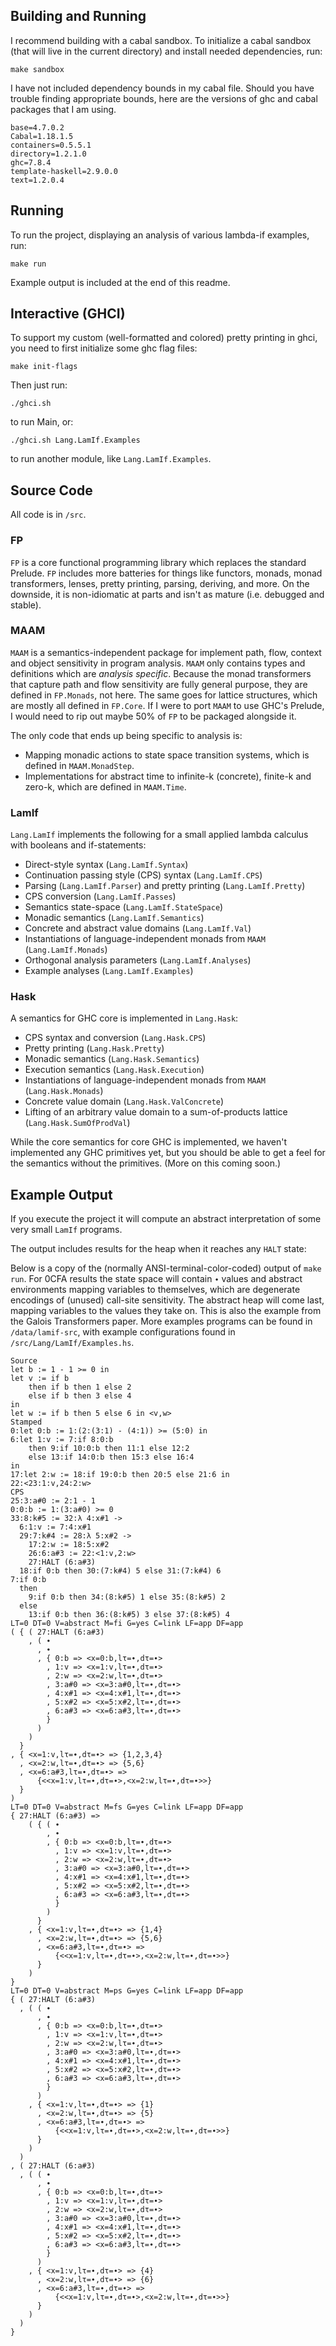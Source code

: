 ## Building and Running

I recommend building with a cabal sandbox. To initialize a cabal sandbox (that
will live in the current directory) and install needed dependencies, run:

    make sandbox

I have not included dependency bounds in my cabal file. Should you have trouble
finding appropriate bounds, here are the versions of ghc and cabal packages
that I am using.

    base=4.7.0.2
    Cabal=1.18.1.5
    containers=0.5.5.1
    directory=1.2.1.0
    ghc=7.8.4
    template-haskell=2.9.0.0
    text=1.2.0.4

## Running

To run the project, displaying an analysis of various lambda-if examples, run:

    make run

Example output is included at the end of this readme.

## Interactive (GHCI)

To support my custom (well-formatted and colored) pretty printing in ghci, you
need to first initialize some ghc flag files:

    make init-flags

Then just run:

    ./ghci.sh

to run Main, or:

    ./ghci.sh Lang.LamIf.Examples

to run another module, like `Lang.LamIf.Examples`.

## Source Code

All code is in `/src`.

### FP

`FP` is a core functional programming library which replaces the standard
Prelude. `FP` includes more batteries for things like functors, monads, monad
transformers, lenses, pretty printing, parsing, deriving, and more. On the
downside, it is non-idiomatic at parts and isn't as mature (i.e. debugged and
stable).

### MAAM

`MAAM` is a semantics-independent package for implement path, flow, context and object
sensitivity in program analysis. `MAAM` only contains types and definitions
which are _analysis specific_. Because the monad transformers that capture path
and flow sensitivity are fully general purpose, they are defined in
`FP.Monads`, not here. The same goes for lattice structures, which are mostly
all defined in `FP.Core`. If I were to port `MAAM` to use GHC's Prelude, I
would need to rip out maybe 50% of `FP` to be packaged alongside it.

The only code that ends up being specific to analysis is:

- Mapping monadic actions to state space transition systems, which is defined
  in `MAAM.MonadStep`.
- Implementations for abstract time to infinite-k (concrete), finite-k and
  zero-k, which are defined in `MAAM.Time`.

### LamIf

`Lang.LamIf` implements the following for a small applied lambda calculus with
booleans and if-statements:

- Direct-style syntax (`Lang.LamIf.Syntax`)
- Continuation passing style (CPS) syntax (`Lang.LamIf.CPS`)
- Parsing (`Lang.LamIf.Parser`) and pretty printing (`Lang.LamIf.Pretty`)
- CPS conversion (`Lang.LamIf.Passes`)
- Semantics state-space (`Lang.LamIf.StateSpace`)
- Monadic semantics (`Lang.LamIf.Semantics`)
- Concrete and abstract value domains (`Lang.LamIf.Val`)
- Instantiations of language-independent monads from `MAAM` (`Lang.LamIf.Monads`)
- Orthogonal analysis parameters (`Lang.LamIf.Analyses`)
- Example analyses (`Lang.LamIf.Examples`)

### Hask

A semantics for GHC core is implemented in `Lang.Hask`:

- CPS syntax and conversion (`Lang.Hask.CPS`)
- Pretty printing (`Lang.Hask.Pretty`)
- Monadic semantics (`Lang.Hask.Semantics`)
- Execution semantics (`Lang.Hask.Execution`)
- Instantiations of language-independent monads from `MAAM` (`Lang.Hask.Monads`)
- Concrete value domain (`Lang.Hask.ValConcrete`)
- Lifting of an arbitrary value domain to a sum-of-products lattice (`Lang.Hask.SumOfProdVal`)

While the core semantics for core GHC is implemented, we haven't implemented
any GHC primitives yet, but you should be able to get a feel for the semantics
without the primitives. (More on this coming soon.)

## Example Output

If you execute the project it will compute an abstract interpretation of some
very small `LamIf` programs.

The output includes results for the heap when it reaches any `HALT` state:

Below is a copy of the (normally ANSI-terminal-color-coded) output of `make
run`. For 0CFA results the state space will contain `∙` values and abstract
environments mapping variables to themselves, which are degenerate encodings of
(unused) call-site sensitivity. The abstract heap will come last, mapping
variables to the values they take on. This is also the example from the Galois
Transformers paper. More examples programs can be found in `/data/lamif-src`,
with example configurations found in `/src/Lang/LamIf/Examples.hs`.
    
    Source
    let b := 1 - 1 >= 0 in
    let v := if b
        then if b then 1 else 2
        else if b then 3 else 4
    in
    let w := if b then 5 else 6 in <v,w>
    Stamped
    0:let 0:b := 1:(2:(3:1) - (4:1)) >= (5:0) in
    6:let 1:v := 7:if 8:0:b
        then 9:if 10:0:b then 11:1 else 12:2
        else 13:if 14:0:b then 15:3 else 16:4
    in
    17:let 2:w := 18:if 19:0:b then 20:5 else 21:6 in
    22:<23:1:v,24:2:w>
    CPS
    25:3:a#0 := 2:1 - 1
    0:0:b := 1:(3:a#0) >= 0
    33:8:k#5 := 32:λ 4:x#1 ->
      6:1:v := 7:4:x#1
      29:7:k#4 := 28:λ 5:x#2 ->
        17:2:w := 18:5:x#2
        26:6:a#3 := 22:<1:v,2:w>
        27:HALT (6:a#3)
      18:if 0:b then 30:(7:k#4) 5 else 31:(7:k#4) 6
    7:if 0:b
      then
        9:if 0:b then 34:(8:k#5) 1 else 35:(8:k#5) 2
      else
        13:if 0:b then 36:(8:k#5) 3 else 37:(8:k#5) 4
    LT=0 DT=0 V=abstract M=fi G=yes C=link LF=app DF=app
    ( { ( 27:HALT (6:a#3)
        , ( ∙
          , ∙
          , { 0:b => <x=0:b,lτ=∙,dτ=∙>
            , 1:v => <x=1:v,lτ=∙,dτ=∙>
            , 2:w => <x=2:w,lτ=∙,dτ=∙>
            , 3:a#0 => <x=3:a#0,lτ=∙,dτ=∙>
            , 4:x#1 => <x=4:x#1,lτ=∙,dτ=∙>
            , 5:x#2 => <x=5:x#2,lτ=∙,dτ=∙>
            , 6:a#3 => <x=6:a#3,lτ=∙,dτ=∙>
            }
          )
        )
      }
    , { <x=1:v,lτ=∙,dτ=∙> => {1,2,3,4}
      , <x=2:w,lτ=∙,dτ=∙> => {5,6}
      , <x=6:a#3,lτ=∙,dτ=∙> =>
          {<<x=1:v,lτ=∙,dτ=∙>,<x=2:w,lτ=∙,dτ=∙>>}
      }
    )
    LT=0 DT=0 V=abstract M=fs G=yes C=link LF=app DF=app
    { 27:HALT (6:a#3) =>
        ( { ( ∙
            , ∙
            , { 0:b => <x=0:b,lτ=∙,dτ=∙>
              , 1:v => <x=1:v,lτ=∙,dτ=∙>
              , 2:w => <x=2:w,lτ=∙,dτ=∙>
              , 3:a#0 => <x=3:a#0,lτ=∙,dτ=∙>
              , 4:x#1 => <x=4:x#1,lτ=∙,dτ=∙>
              , 5:x#2 => <x=5:x#2,lτ=∙,dτ=∙>
              , 6:a#3 => <x=6:a#3,lτ=∙,dτ=∙>
              }
            )
          }
        , { <x=1:v,lτ=∙,dτ=∙> => {1,4}
          , <x=2:w,lτ=∙,dτ=∙> => {5,6}
          , <x=6:a#3,lτ=∙,dτ=∙> =>
              {<<x=1:v,lτ=∙,dτ=∙>,<x=2:w,lτ=∙,dτ=∙>>}
          }
        )
    }
    LT=0 DT=0 V=abstract M=ps G=yes C=link LF=app DF=app
    { ( 27:HALT (6:a#3)
      , ( ( ∙
          , ∙
          , { 0:b => <x=0:b,lτ=∙,dτ=∙>
            , 1:v => <x=1:v,lτ=∙,dτ=∙>
            , 2:w => <x=2:w,lτ=∙,dτ=∙>
            , 3:a#0 => <x=3:a#0,lτ=∙,dτ=∙>
            , 4:x#1 => <x=4:x#1,lτ=∙,dτ=∙>
            , 5:x#2 => <x=5:x#2,lτ=∙,dτ=∙>
            , 6:a#3 => <x=6:a#3,lτ=∙,dτ=∙>
            }
          )
        , { <x=1:v,lτ=∙,dτ=∙> => {1}
          , <x=2:w,lτ=∙,dτ=∙> => {5}
          , <x=6:a#3,lτ=∙,dτ=∙> =>
              {<<x=1:v,lτ=∙,dτ=∙>,<x=2:w,lτ=∙,dτ=∙>>}
          }
        )
      )
    , ( 27:HALT (6:a#3)
      , ( ( ∙
          , ∙
          , { 0:b => <x=0:b,lτ=∙,dτ=∙>
            , 1:v => <x=1:v,lτ=∙,dτ=∙>
            , 2:w => <x=2:w,lτ=∙,dτ=∙>
            , 3:a#0 => <x=3:a#0,lτ=∙,dτ=∙>
            , 4:x#1 => <x=4:x#1,lτ=∙,dτ=∙>
            , 5:x#2 => <x=5:x#2,lτ=∙,dτ=∙>
            , 6:a#3 => <x=6:a#3,lτ=∙,dτ=∙>
            }
          )
        , { <x=1:v,lτ=∙,dτ=∙> => {4}
          , <x=2:w,lτ=∙,dτ=∙> => {6}
          , <x=6:a#3,lτ=∙,dτ=∙> =>
              {<<x=1:v,lτ=∙,dτ=∙>,<x=2:w,lτ=∙,dτ=∙>>}
          }
        )
      )
    }
